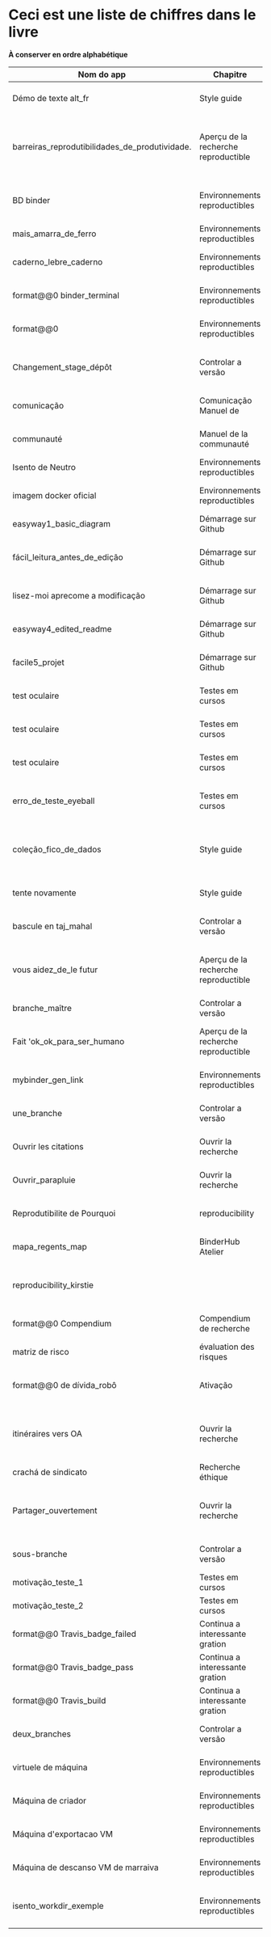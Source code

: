 # Ceci est une liste de chiffres dans le livre

**À conserver en ordre alphabétique**

| Nom do app                                       | Chapitre                              | Libelle➲                                                                                            |
| ------------------------------------------------ | ------------------------------------- | --------------------------------------------------------------------------------------------------- |
| Démo de texte alt_fr                            | Style guide                           | Démonstration du texte alt affiché lorsque la figure ne s'affiche pas                             |
| barreiras_reprodutibilidades_de_produtividade. | Aperçu de la recherche reproductible | Glisser d'une présentation mettant en évidence les obstacles à la recherche reproductible        |
| BD binder                                        | Environnements reproductibles         | Cartoon montrant l'utilisation du lieur pour partager la recherche                                  |
| mais_amarra_de_ferro                           | Environnements reproductibles         | Écran d'accueil d'un exemple de lieur                                                              |
| caderno_lebre_caderno                          | Environnements reproductibles         | Interagir um exemplo de leitura através de um bloco de notas                                        |
| format@@0 binder_terminal                        | Environnements reproductibles         | Interagir avec un exemple de lieur via un terminal                                                  |
| format@@0                                        | Environnements reproductibles         | Exemple de résultat en utilisant cd dans un fichier Dockerfile                                     |
| Changement_stage_dépôt                       | Controlar a versão                    | Desenhar um monstro para mudanças de falha em vez de validação                                      |
| comunicação                                      | Comunicação Manuel de                 | Ilustração de repreensão de comunicação                                                             |
| communauté                                      | Manuel de la communauté              | Ilustração repreende o sentente da comunidade                                                       |
| Isento de Neutro                                 | Environnements reproductibles         | Démo d'un conteneur simple dans le terminal                                                        |
| imagem docker oficial                            | Environnements reproductibles         | Imagem oficial do docker para criar um emblema                                                      |
| easyway1_basic_diagram                         | Démarrage sur Github                 | Dépôt de base après création initiale                                                           |
| fácil_leitura_antes_de_edição                | Démarrage sur Github                 | Diagramme está anotado entre o Readme avant e a dition                                              |
| lisez-moi aprecome a modificação                 | Démarrage sur Github                 | Diagramme anote o fichier Readme apre-s modificação                                                 |
| easyway4_edited_readme                         | Démarrage sur Github                 | Diagramme anote fichier Readme + licença                                                            |
| facile5_projet                                   | Démarrage sur Github                 | Diagramme anote a página do projeto colaborativo                                                    |
| test oculaire                                    | Testes em cursos                      | Résultats testés en voyant s'ils "regardent bien"                                                 |
| test oculaire                                    | Testes em cursos                      | Résultats testés en voyant s'ils "regardent bien"                                                 |
| test oculaire                                    | Testes em cursos                      | Résultats testés en voyant s'ils "regardent bien"                                                 |
| erro_de_teste_eyeball                          | Testes em cursos                      | Falhas de bug; format@@0carteteteAh par refil sultat 'a├l'ar incorreto'                             |
| coleção_fico_de_dados                          | Style guide                           | Deux personnes à la recherche dans un classeur organisé souriant et donnant un pouce vers le haut |
| tente novamente                                  | Style guide                           | Deux personnes faisant une première demande d'ajout sur GitHub                                     |
| bascule en taj_mahal                             | Controlar a versão                    | À l'envers taj mahal pour confondre les gens                                                       |
| vous aidez_de_le futur                         | Aperçu de la recherche reproductible | Une femme qui transmet de la documentation à une autre version d'elle-même                        |
| branche_maître                                  | Controlar a versão                    | Ilustra commits sur la branch master                                                                |
| Fait 'ok_ok_para_ser_humano                  | Aperçu de la recherche reproductible | Une femme semble préoccupée par le fait qu'elle ait commis une erreur                             |
| mybinder_gen_link                              | Environnements reproductibles         | À quoi ressemble la page à laquelle générer des liens de liaison                                |
| une_branche                                      | Controlar a versão                    | Ilustra controle de versão master + um branch                                                       |
| Ouvrir les citations                             | Ouvrir la recherche                   | Impact de l'ouverture sur le nombre de citations                                                    |
| Ouvrir_parapluie                                 | Ouvrir la recherche                   | Termes sous le parapluie d'une bourse ouverte                                                       |
| Reprodutibilite de Pourquoi                      | reproducibility                       | Ajout d'avantages du travail reproductiblement                                                      |
| mapa_regents_map                               | BinderHub Atelier                     | Carte vers l'emplacement de l'atelier                                                               |
| reproducibility_kirstie                          |                                       | Dépeint le code de la vache et les données se rapportent aux bonnes pratiques                     |
| format@@0 Compendium                             | Compendium de recherche               | Illustration sur le compendium de recherche                                                         |
| matriz de risco                                  | évaluation des risques               |                                                                                                     |
| format@@0 de dívida_robô                         | Ativação                              | Ilustração repreende a sentença de autenticidade autônoma e biomassa                                |
| itinéraires vers OA                             | Ouvrir la recherche                   | Route des trains montrant les routes vertes, or et diamants pour publier un accès libre            |
| crachá de sindicato                              | Recherche éthique                    | Imagem de um emblema em e-mail                                                                      |
| Partager_ouvertement                             | Ouvrir la recherche                   | Une image d'affiche montrant les avantages de partager ouvertement votre travail                    |
| sous-branche                                     | Controlar a versão                    | Ilustração para o controle de versão + sous-branche                                                 |
| motivação_teste_1                              | Testes em cursos                      | Exívio de código não testado                                                                        |
| motivação_teste_2                              | Testes em cursos                      | Exívio de código não testado                                                                        |
| format@@0 Travis_badge_failed                  | Continua a interessante gration       | Um emblema que Travis já passou por cima                                                            |
| format@@0 Travis_badge_pass                    | Continua a interessante gration       | Un lisez-moi avec un badge Travis qui passe                                                         |
| format@@0 Travis_build                           | Continua a interessante gration       | À quoi ressemble le tableau de bord Travis                                                         |
| deux_branches                                    | Controlar a versão                    | Ilustrar unica y mag de controle de versão + ramificações deux                                      |
| virtuele de máquina                              | Environnements reproductibles         | Isento da máquina que você mais tem disponível                                                      |
| Máquina de criador                               | Environnements reproductibles         | Comentário criador de máquina virtuelle dans VirtualBox                                             |
| Máquina d'exportacao VM                          | Environnements reproductibles         | Comentar o exportador virtuelle dans VirtualBox                                                     |
| Máquina de descanso VM de marraiva               | Environnements reproductibles         | Comentar mais virtuosos da máquina para o VirtualBox                                                |
| isento_workdir_exemple                         | Environnements reproductibles         | Exemple d'utilisation du répertoire de travail dans les fichiers Dockerfiles                       |
